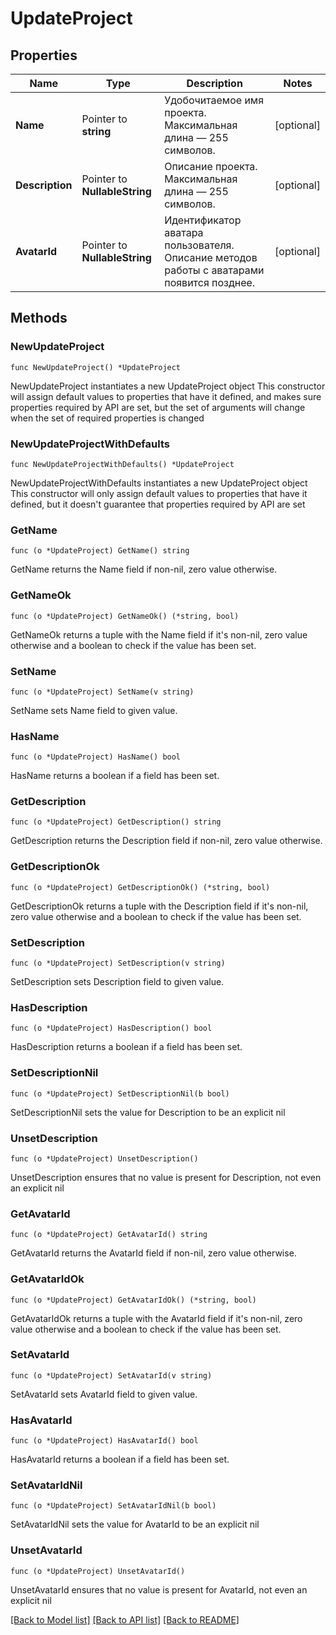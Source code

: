 # UpdateProject

## Properties

Name | Type | Description | Notes
------------ | ------------- | ------------- | -------------
**Name** | Pointer to **string** | Удобочитаемое имя проекта. Максимальная длина — 255 символов. | [optional] 
**Description** | Pointer to **NullableString** | Описание проекта. Максимальная длина — 255 символов. | [optional] 
**AvatarId** | Pointer to **NullableString** | Идентификатор аватара пользователя. Описание методов работы с аватарами появится позднее. | [optional] 

## Methods

### NewUpdateProject

`func NewUpdateProject() *UpdateProject`

NewUpdateProject instantiates a new UpdateProject object
This constructor will assign default values to properties that have it defined,
and makes sure properties required by API are set, but the set of arguments
will change when the set of required properties is changed

### NewUpdateProjectWithDefaults

`func NewUpdateProjectWithDefaults() *UpdateProject`

NewUpdateProjectWithDefaults instantiates a new UpdateProject object
This constructor will only assign default values to properties that have it defined,
but it doesn't guarantee that properties required by API are set

### GetName

`func (o *UpdateProject) GetName() string`

GetName returns the Name field if non-nil, zero value otherwise.

### GetNameOk

`func (o *UpdateProject) GetNameOk() (*string, bool)`

GetNameOk returns a tuple with the Name field if it's non-nil, zero value otherwise
and a boolean to check if the value has been set.

### SetName

`func (o *UpdateProject) SetName(v string)`

SetName sets Name field to given value.

### HasName

`func (o *UpdateProject) HasName() bool`

HasName returns a boolean if a field has been set.

### GetDescription

`func (o *UpdateProject) GetDescription() string`

GetDescription returns the Description field if non-nil, zero value otherwise.

### GetDescriptionOk

`func (o *UpdateProject) GetDescriptionOk() (*string, bool)`

GetDescriptionOk returns a tuple with the Description field if it's non-nil, zero value otherwise
and a boolean to check if the value has been set.

### SetDescription

`func (o *UpdateProject) SetDescription(v string)`

SetDescription sets Description field to given value.

### HasDescription

`func (o *UpdateProject) HasDescription() bool`

HasDescription returns a boolean if a field has been set.

### SetDescriptionNil

`func (o *UpdateProject) SetDescriptionNil(b bool)`

 SetDescriptionNil sets the value for Description to be an explicit nil

### UnsetDescription
`func (o *UpdateProject) UnsetDescription()`

UnsetDescription ensures that no value is present for Description, not even an explicit nil
### GetAvatarId

`func (o *UpdateProject) GetAvatarId() string`

GetAvatarId returns the AvatarId field if non-nil, zero value otherwise.

### GetAvatarIdOk

`func (o *UpdateProject) GetAvatarIdOk() (*string, bool)`

GetAvatarIdOk returns a tuple with the AvatarId field if it's non-nil, zero value otherwise
and a boolean to check if the value has been set.

### SetAvatarId

`func (o *UpdateProject) SetAvatarId(v string)`

SetAvatarId sets AvatarId field to given value.

### HasAvatarId

`func (o *UpdateProject) HasAvatarId() bool`

HasAvatarId returns a boolean if a field has been set.

### SetAvatarIdNil

`func (o *UpdateProject) SetAvatarIdNil(b bool)`

 SetAvatarIdNil sets the value for AvatarId to be an explicit nil

### UnsetAvatarId
`func (o *UpdateProject) UnsetAvatarId()`

UnsetAvatarId ensures that no value is present for AvatarId, not even an explicit nil

[[Back to Model list]](../README.md#documentation-for-models) [[Back to API list]](../README.md#documentation-for-api-endpoints) [[Back to README]](../README.md)


